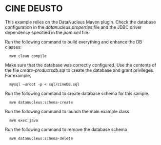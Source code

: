 CINE DEUSTO
============================

This example relies on the DataNucleus Maven plugin. Check the database configuration in the *datanucleus.properties* file and the JDBC driver dependency specified in the *pom.xml* file.

Run the following command to build everything and enhance the DB classes:

      mvn clean compile

Make sure that the database was correctly configured. Use the contents of the file *create-productsdb.sql* to create the database and grant privileges. For example,

      mysql –uroot -p < sql/cineDB.sql

Run the following command to create database schema for this sample.

      mvn datanucleus:schema-create

Run the following command to launch the main example class 
   
      mvn exec:java

Run the following command to remove the database schema
   
      mvn datanucleus:schema-delete

